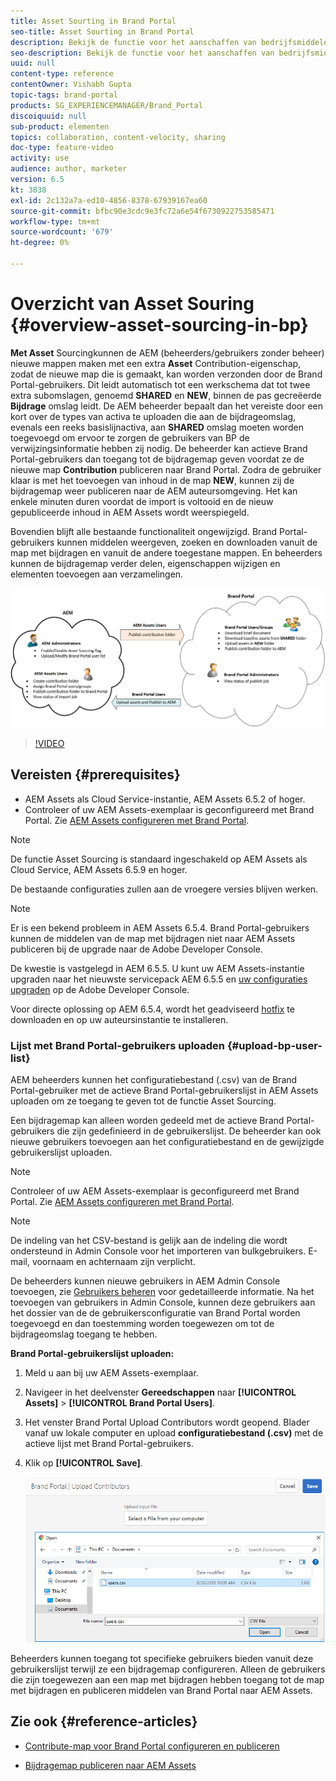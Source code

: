 ```yaml
---
title: Asset Sourting in Brand Portal
seo-title: Asset Sourting in Brand Portal
description: Bekijk de functie voor het aanschaffen van bedrijfsmiddelen die in de Adobe Experience Manager Assets Brand Portal wordt uitgebracht.
seo-description: Bekijk de functie voor het aanschaffen van bedrijfsmiddelen die in de Adobe Experience Manager Assets Brand Portal wordt uitgebracht.
uuid: null
content-type: reference
contentOwner: Vishabh Gupta
topic-tags: brand-portal
products: SG_EXPERIENCEMANAGER/Brand_Portal
discoiquuid: null
sub-product: elementen
topics: collaboration, content-velocity, sharing
doc-type: feature-video
activity: use
audience: author, marketer
version: 6.5
kt: 3838
exl-id: 2c132a7a-ed10-4856-8378-67939167ea60
source-git-commit: bfbc90e3cdc9e3fc72a6e54f6730922753585471
workflow-type: tm+mt
source-wordcount: '679'
ht-degree: 0%

---
```


# Overzicht van Asset Souring {#overview-asset-sourcing-in-bp}

**Met Asset** Sourcingkunnen de AEM (beheerders/gebruikers zonder beheer) nieuwe mappen maken met een extra  **Asset** Contribution-eigenschap, zodat de nieuwe map die is gemaakt, kan worden verzonden door de Brand Portal-gebruikers. Dit leidt automatisch tot een werkschema dat tot twee extra subomslagen, genoemd **SHARED** en **NEW**, binnen de pas gecreëerde **Bijdrage** omslag leidt. De AEM beheerder bepaalt dan het vereiste door een kort over de types van activa te uploaden die aan de bijdrageomslag, evenals een reeks basislijnactiva, aan **SHARED** omslag moeten worden toegevoegd om ervoor te zorgen de gebruikers van BP de verwijzingsinformatie hebben zij nodig. De beheerder kan actieve Brand Portal-gebruikers dan toegang tot de bijdragemap geven voordat ze de nieuwe map **Contribution** publiceren naar Brand Portal. Zodra de gebruiker klaar is met het toevoegen van inhoud in de map **NEW**, kunnen zij de bijdragemap weer publiceren naar de AEM auteursomgeving. Het kan enkele minuten duren voordat de import is voltooid en de nieuw gepubliceerde inhoud in AEM Assets wordt weerspiegeld.

Bovendien blijft alle bestaande functionaliteit ongewijzigd. Brand Portal-gebruikers kunnen middelen weergeven, zoeken en downloaden vanuit de map met bijdragen en vanuit de andere toegestane mappen. En beheerders kunnen de bijdragemap verder delen, eigenschappen wijzigen en elementen toevoegen aan verzamelingen.

![Brand Portal Asset Sourting](assets/asset-sourcing.png)

>[!VIDEO](https://video.tv.adobe.com/v/29365/?quality=12)

## Vereisten {#prerequisites}

* AEM Assets als Cloud Service-instantie, AEM Assets 6.5.2 of hoger.
* Controleer of uw AEM Assets-exemplaar is geconfigureerd met Brand Portal. Zie [AEM Assets configureren met Brand Portal](../using/configure-aem-assets-with-brand-portal.md).

<!--
* Ensure that your Brand Portal tenant is configured with one AEM Assets author instance.
-->

>[!NOTE]
>
>De functie Asset Sourcing is standaard ingeschakeld op AEM Assets als Cloud Service, AEM Assets 6.5.9 en hoger.
>
>De bestaande configuraties zullen aan de vroegere versies blijven werken.

>[!NOTE]
>
>Er is een bekend probleem in AEM Assets 6.5.4. Brand Portal-gebruikers kunnen de middelen van de map met bijdragen niet naar AEM Assets publiceren bij de upgrade naar de Adobe Developer Console.
>
>De kwestie is vastgelegd in AEM 6.5.5. U kunt uw AEM Assets-instantie upgraden naar het nieuwste servicepack AEM 6.5.5 en [uw configuraties upgraden](https://docs.adobe.com/content/help/en/experience-manager-65/assets/brandportal/configure-aem-assets-with-brand-portal.html#upgrade-integration-65) op de Adobe Developer Console.
>
>Voor directe oplossing op AEM 6.5.4, wordt het geadviseerd [hotfix](https://www.adobeaemcloud.com/content/marketplace/marketplaceProxy.html?packagePath=/content/companies/public/adobe/packages/cq650/hotfix/cq-6.5.0-hotfix-33041) te downloaden en op uw auteursinstantie te installeren.

<!--
## Configure Asset Sourcing {#configure-asset-sourcing}

**Asset Sourcing** is configured from within the AEM Assets author instance. The administrators can enable the Asset Sourcing feature flag configuration from the **AEM Web Console Configuration** and upload the active Brand Portal users list in **AEM Assets**.

>[!NOTE]
>
>Asset Sourcing is by default enabled on AEM Assets as a Cloud Service. The AEM administrator can directly upload the active Brand Portal users to allow them access to the Asset Sourcing feature.

>[!NOTE]
>
>Before you begin with the configuration, ensure that your AEM Assets instance is configured with Brand Portal. See, [Configure AEM Assets with Brand Portal](../using/configure-aem-assets-with-brand-portal.md). 

The following video demonstrates, how to configure Asset Sourcing on your AEM Assets author instance:

>[!VIDEO](https://video.tv.adobe.com/v/29771)
-->

<!--
### Enable Asset Sourcing {#enable-asset-sourcing}

AEM administrators can enable the Asset Sourcing feature flag from within the AEM Web Console Configuration (a.k.a Configuration Manager).

>[!NOTE]
>
>This step is not applicable for AEM Assets as a Cloud Service.


**To enable Asset Sourcing:**
1. Log in to your AEM Assets author instance and open Configuration Manager. 
Default URL: http:// localhost:4502/system/console/configMgr.
1. Search using the keyword **Asset Sourcing** to locate **[!UICONTROL Asset Sourcing Feature Flag Config]**.
1. Click **[!UICONTROL Asset Sourcing Feature Flag Config]** to open the configuration window.
1. Select the **[!UICONTROL feature.flag.active.status]** check box.
1. Click **[!UICONTROL Save]**.

![](assets/enable-asset-sourcing.png)
-->


### Lijst met Brand Portal-gebruikers uploaden {#upload-bp-user-list}

AEM beheerders kunnen het configuratiebestand (.csv) van de Brand Portal-gebruiker met de actieve Brand Portal-gebruikerslijst in AEM Assets uploaden om ze toegang te geven tot de functie Asset Sourcing.

Een bijdragemap kan alleen worden gedeeld met de actieve Brand Portal-gebruikers die zijn gedefinieerd in de gebruikerslijst. De beheerder kan ook nieuwe gebruikers toevoegen aan het configuratiebestand en de gewijzigde gebruikerslijst uploaden.

>[!NOTE]
>
>Controleer of uw AEM Assets-exemplaar is geconfigureerd met Brand Portal. Zie [AEM Assets configureren met Brand Portal](../using/configure-aem-assets-with-brand-portal.md).

>[!NOTE]
>
>De indeling van het CSV-bestand is gelijk aan de indeling die wordt ondersteund in Admin Console voor het importeren van bulkgebruikers. E-mail, voornaam en achternaam zijn verplicht.

De beheerders kunnen nieuwe gebruikers in AEM Admin Console toevoegen, zie [Gebruikers beheren](brand-portal-adding-users.md) voor gedetailleerde informatie. Na het toevoegen van gebruikers in Admin Console, kunnen deze gebruikers aan het dossier van de de gebruikersconfiguratie van Brand Portal worden toegevoegd en dan toestemming worden toegewezen om tot de bijdrageomslag toegang te hebben.

**Brand Portal-gebruikerslijst uploaden:**
1. Meld u aan bij uw AEM Assets-exemplaar.
1. Navigeer in het deelvenster **Gereedschappen** naar **[!UICONTROL Assets]** > **[!UICONTROL Brand Portal Users]**.

1. Het venster Brand Portal Upload Contributors wordt geopend.
Blader vanaf uw lokale computer en upload **configuratiebestand (.csv)** met de actieve lijst met Brand Portal-gebruikers.
1. Klik op **[!UICONTROL Save]**.

   ![](assets/upload-user-list2.png)


Beheerders kunnen toegang tot specifieke gebruikers bieden vanuit deze gebruikerslijst terwijl ze een bijdragemap configureren. Alleen de gebruikers die zijn toegewezen aan een map met bijdragen hebben toegang tot de map met bijdragen en publiceren middelen van Brand Portal naar AEM Assets.

## Zie ook {#reference-articles}

* [Contribute-map voor Brand Portal configureren en publiceren](brand-portal-publish-contribution-folder-to-brand-portal.md)

* [Bijdragemap publiceren naar AEM Assets](brand-portal-publish-contribution-folder-to-aem-assets.md)
